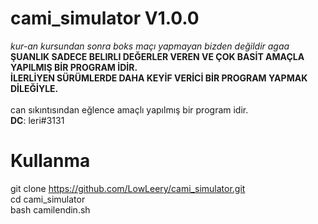 # cami_simulator V1.0.0
*kur-an kursundan sonra boks maçı yapmayan bizden değildir agaa* <br>
**ŞUANLIK SADECE BELIRLI DEĞERLER VEREN VE ÇOK BASİT AMAÇLA YAPILMIŞ BİR PROGRAM İDİR.**<br>
**İLERLİYEN SÜRÜMLERDE DAHA KEYİF VERİCİ BİR PROGRAM YAPMAK DİLEĞİYLE.**<br>
<br>
can sıkıntısından eğlence amaçlı yapılmış bir program idir.<br>
**DC**: leri#3131

# Kullanma
git clone https://github.com/LowLeery/cami_simulator.git <br>
cd cami_simulator <br>
bash camilendin.sh


















